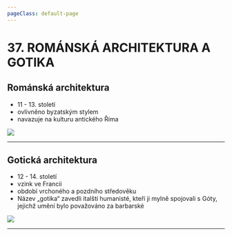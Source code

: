 ```yaml
---
pageClass: default-page
---
```

# 37. ROMÁNSKÁ ARCHITEKTURA A GOTIKA

## Románská architektura

- 11 - 13. století
- ovlivněno byzatským stylem
- navazuje na kulturu antického Říma

<img class="centered_image" src="/images/pos/37/romanska.jpg" />

---

## Gotická architektura

- 12 - 14. století
- vzink ve Francii
- období vrchoného a pozdního středověku
- Název „gotika“ zavedli italští humanisté, kteří ji mylně spojovali s Góty, jejichž umění bylo považováno za barbarské

<img class="centered_image" src="/images/pos/37/gotika.jpg" />

---